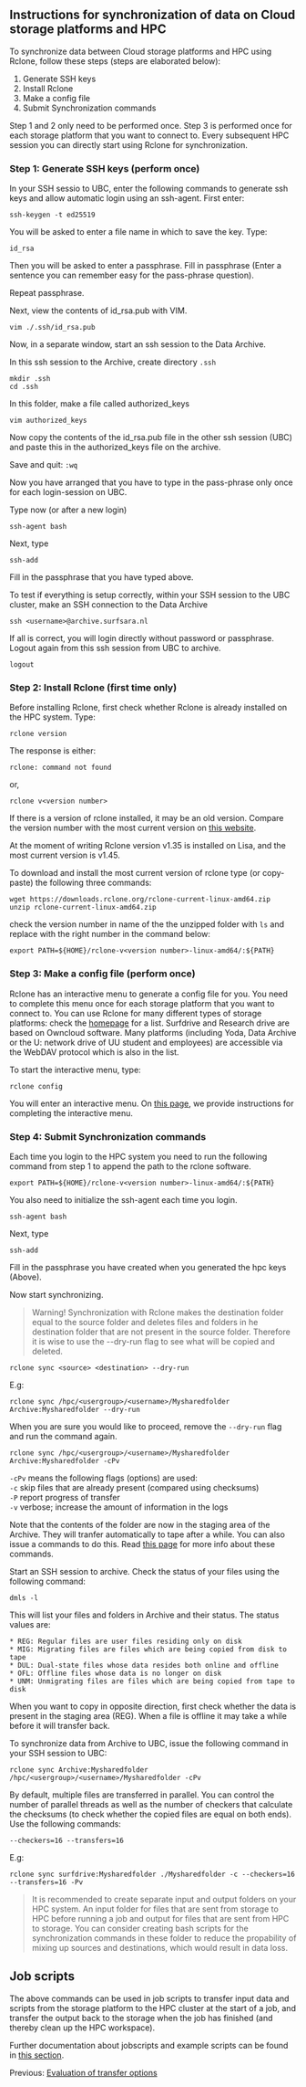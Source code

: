 ## Instructions for synchronization of data on Cloud storage platforms and HPC 

To synchronize data between Cloud storage platforms and HPC using Rclone, follow these steps (steps are elaborated below):

1. Generate SSH keys
2. Install Rclone
3. Make a config file
4. Submit Synchronization commands

Step 1 and 2 only need to be performed once. Step 3 is performed once for each storage platform that you want to connect to. Every subsequent HPC session you can directly start using Rclone for synchronization.

### Step 1:  Generate SSH keys (perform once)

In your SSH sessio to UBC, enter the following commands to generate ssh keys and allow automatic login using an  ssh-agent. First enter:

```
ssh-keygen -t ed25519
```
You will be asked to enter a file name in which to save the key. Type: 
```
id_rsa
```
Then you will be asked to enter a passphrase. Fill in passphrase (Enter a sentence you can remember easy for the pass-phrase question).

Repeat passphrase.

Next, view the contents of id_rsa.pub with VIM.

```
vim ./.ssh/id_rsa.pub
```

Now, in a separate window, start an ssh session to the Data Archive.

In this ssh session to the Archive, create directory `.ssh`

```
mkdir .ssh
cd .ssh
```
In this folder, make a file called authorized_keys

```
vim authorized_keys
```
Now copy the contents of the id_rsa.pub file in the other ssh session (UBC) and paste this in the authorized_keys file on the archive.

Save and quit: `:wq`

Now you have arranged that you have to type in the pass-phrase only once for each login-session on UBC.

Type now (or after a new login)

```
ssh-agent bash
```
Next, type

```
ssh-add
```
Fill in the passphrase that you have typed above.

To test if everything is setup correctly, within your SSH session to the UBC cluster, make an SSH connection to the Data Archive 
```
ssh <username>@archive.surfsara.nl
```
If all is correct, you will login directly without password or passphrase.
Logout again from this ssh session from UBC to archive.

`logout`

### Step 2: Install Rclone (first time only)

Before installing Rclone, first check whether Rclone is already installed on the HPC system. Type:

```
rclone version
```

The response is either:

```
rclone: command not found
```
or,

```
rclone v<version number>
```
If there is a version of rclone installed, it may be an old version. Compare the version number with the most current version on [this website](https://rclone.org/downloads/).

At the moment of writing Rclone version v1.35 is installed on Lisa, and the most current version is v1.45.

To download and install the most current version of rclone type (or copy-paste) the following three commands:

```
wget https://downloads.rclone.org/rclone-current-linux-amd64.zip
unzip rclone-current-linux-amd64.zip
```

check the version number in name of the the unzipped folder with `ls` and replace <version number> with the right number in the command below:

```
export PATH=${HOME}/rclone-v<version number>-linux-amd64/:${PATH}
```

### Step 3:  Make a config file (perform once)

Rclone has an interactive menu to generate a config file for you. You need to complete this menu once for each storage platform that you want to connect to. You can use Rclone for many different types of storage platforms: check the [homepage](https://rclone.org/) for a list. Surfdrive and Research drive are based on Owncloud software. Many platforms (including Yoda, Data Archive or the U: network drive of UU student and employees) are accessible via the WebDAV protocol which is also in the list. 

To start the interactive menu, type:

```
rclone config
```

You will enter an interactive menu. On [this page](./rclone_archive.md), we provide instructions for completing the interactive menu.

### Step 4: Submit Synchronization commands

Each time you login to the HPC system you need to run the following command from step 1 to append the path to the rclone software.

```
export PATH=${HOME}/rclone-v<version number>-linux-amd64/:${PATH}
```
You also need to initialize the ssh-agent each time you login.

```
ssh-agent bash
```
Next, type

```
ssh-add
```
Fill in the passphrase you have created when you generated the hpc keys (Above).

Now start synchronizing.

> Warning! Synchronization with Rclone makes the destination folder equal to the source folder and deletes files and folders in he destination folder that are not present in the source folder. Therefore it is wise to use the --dry-run flag to see what will be copied and deleted. 

```
rclone sync <source> <destination> --dry-run
```
E.g:
```
rclone sync /hpc/<usergroup>/<username>/Mysharedfolder Archive:Mysharedfolder --dry-run
```
When you are sure you would like to proceed, remove the `--dry-run` flag and run the command again.


```
rclone sync /hpc/<usergroup>/<username>/Mysharedfolder Archive:Mysharedfolder -cPv
```

`-cPv` means the following flags (options) are used:  
`-c` skip files that are already present (compared using checksums)  
`-P` report progress of transfer  
`-v` verbose; increase the amount of information in the logs  

Note that the contents of the folder are now in the staging area of the Archive. They will tranfer automatically to tape after a while.
You can also issue a commands to do this. Read [this page](https://userinfo.surfsara.nl/systems/shared/software/dmf) for more info about these commands.

Start an SSH session to archive. Check the status of your files using the following command:

```
dmls -l
```
This will list your files and folders in Archive and their status. The status values are:
```
* REG: Regular files are user files residing only on disk
* MIG: Migrating files are files which are being copied from disk to tape
* DUL: Dual-state files whose data resides both online and offline
* OFL: Offline files whose data is no longer on disk
* UNM: Unmigrating files are files which are being copied from tape to disk
```

When you want to copy in opposite direction, first check whether the data is present in the staging area (REG).
When a file is offline it may take a while before it will transfer back.

To synchronize data from Archive to UBC, issue the following command in your SSH session to UBC:


```
rclone sync Archive:Mysharedfolder /hpc/<usergroup>/<username>/Mysharedfolder -cPv
```
By default, multiple files are transferred in parallel. You can control the number of parallel threads as well as the number of checkers that calculate the checksums (to check whether the copied files are equal on both ends). Use the following commands:
```
--checkers=16 --transfers=16
```
E.g:
```
rclone sync surfdrive:Mysharedfolder ./Mysharedfolder -c --checkers=16 --transfers=16 -Pv
```
>It is recommended to create separate input and output folders on your HPC system. An input folder for files that are sent from storage to HPC before running a job and output for files that are sent from HPC to storage. You can consider creating bash scripts for the synchronization commands in these folder to reduce the propability of mixing up sources and destinations, which would result in data loss.

## Job scripts
The above commands can be used in job scripts to transfer input data and scripts from the storage platform to the HPC cluster at the start of a job, and transfer the output back to the storage when the job has finished (and thereby clean up the HPC workspace).

Further documentation about jobscripts and example scripts can be found in [this section](./jobs.md).

Previous: [Evaluation of transfer options](./Evaluation.md)




